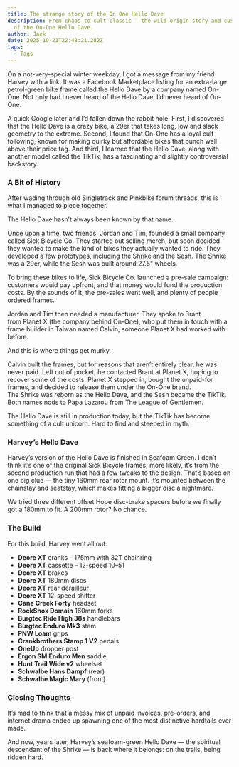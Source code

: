 ```yaml
---
title: The strange story of the On One Hello Dave
description: From chaos to cult classic — the wild origin story and custom build
  of the On-One Hello Dave.
author: Jack
date: 2025-10-21T22:48:21.282Z
tags:
  - Tags
---
```

On a not-very-special winter weekday, I got a message from my friend Harvey with a link. It was a Facebook Marketplace listing for an extra-large petrol-green bike frame called the Hello Dave by a company named On-One. Not only had I never heard of the Hello Dave, I’d never heard of On-One.

A quick Google later and I’d fallen down the rabbit hole. First, I discovered that the Hello Dave is a crazy bike, a 29er that takes long, low and slack geometry to the extreme. Second, I found that On-One has a loyal cult following, known for making quirky but affordable bikes that punch well above their price tag. And third, I learned that the Hello Dave, along with another model called the TikTik, has a fascinating and slightly controversial backstory.

### **A Bit of History**

After wading through old Singletrack and Pinkbike forum threads, this is what I managed to piece together.

The Hello Dave hasn’t always been known by that name.

Once upon a time, two friends, Jordan and Tim, founded a small company called Sick Bicycle Co. They started out selling merch, but soon decided they wanted to make the kind of bikes they actually wanted to ride. They developed a few prototypes, including the Shrike and the Sesh. The Shrike was a 29er, while the Sesh was built around 27.5" wheels.

To bring these bikes to life, Sick Bicycle Co. launched a pre-sale campaign: customers would pay upfront, and that money would fund the production costs. By the sounds of it, the pre-sales went well, and plenty of people ordered frames.

Jordan and Tim then needed a manufacturer. They spoke to Brant from Planet X (the company behind On-One), who put them in touch with a frame builder in Taiwan named Calvin, someone Planet X had worked with before.

And this is where things get murky.

Calvin built the frames, but for reasons that aren’t entirely clear, he was never paid. Left out of pocket, he contacted Brant at Planet X, hoping to recover some of the costs. Planet X stepped in, bought the unpaid-for frames, and decided to release them under the On-One brand. The Shrike was reborn as the Hello Dave, and the Sesh became the TikTik. Both names nods to Papa Lazarou from The League of Gentlemen.

The Hello Dave is still in production today, but the TikTik has become something of a cult unicorn. Hard to find and steeped in myth.

### **Harvey’s Hello Dave**

Harvey’s version of the Hello Dave is finished in Seafoam Green. I don’t think it’s one of the original Sick Bicycle frames; more likely, it’s from the second production run that had a few tweaks to the design. That’s based on one big clue — the tiny 160mm rear rotor mount. It’s mounted between the chainstay and seatstay, which makes fitting a bigger disc a nightmare.

We tried three different offset Hope disc-brake spacers before we finally got a 180mm to fit. A 200mm rotor? No chance.

### **The Build**

For this build, Harvey went all out:

* **Deore XT** cranks – 175mm with 32T chainring
* **Deore XT** cassette – 12-speed 10–51
* **Deore XT** brakes
* **Deore XT** 180mm discs
* **Deore XT** rear derailleur
* **Deore XT** 12-speed shifter
* **Cane Creek Forty** headset
* **RockShox Domain** 160mm forks
* **Burgtec Ride High 38s** handlebars
* **Burgtec Enduro Mk3** stem
* **PNW Loam** grips
* **Crankbrothers Stamp 1 V2** pedals
* **OneUp** dropper post
* **Ergon SM Enduro Men** saddle
* **Hunt Trail Wide v2** wheelset
* **Schwalbe Hans Dampf** (rear)
* **Schwalbe Magic Mary** (front)

### **Closing Thoughts**

It’s mad to think that a messy mix of unpaid invoices, pre-orders, and internet drama ended up spawning one of the most distinctive hardtails ever made.

And now, years later, Harvey’s seafoam-green Hello Dave — the spiritual descendant of the Shrike — is back where it belongs: on the trails, being ridden hard.